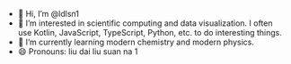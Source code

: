 - 👋 Hi, I’m @ldlsn1
- 👀 I’m interested in scientific computing and data visualization. I often use Kotlin, JavaScript, TypeScript, Python, etc. to do interesting things.
- 🌱 I’m currently learning modern chemistry and modern physics.
- 😄 Pronouns: liu dai liu suan na 1

<!---
ldlsn1/ldlsn1 is a ✨ special ✨ repository because its `README.md` (this file) appears on your GitHub profile.
You can click the Preview link to take a look at your changes.
--->
